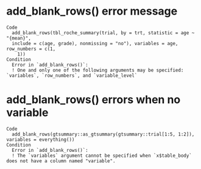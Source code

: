 # add_blank_rows() error message

    Code
      add_blank_rows(tbl_roche_summary(trial, by = trt, statistic = age ~ "{mean}",
      include = c(age, grade), nonmissing = "no"), variables = age, row_numbers = c(1,
        1))
    Condition
      Error in `add_blank_rows()`:
      ! One and only one of the following arguments may be specified: `variables`, `row_numbers`, and `variable_level`

# add_blank_rows() errors when no variable

    Code
      add_blank_rows(gtsummary::as_gtsummary(gtsummary::trial[1:5, 1:2]), variables = everything())
    Condition
      Error in `add_blank_rows()`:
      ! The `variables` argument cannot be specified when `x$table_body` does not have a column named "variable".

